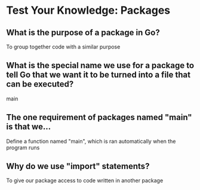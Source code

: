 # Test Your Knowledge: Packages

## What is the purpose of a package in Go?
To group together code with  a similar purpose

## What is the special name we use for a package to tell Go that we want it to be turned into a file that can be executed?
main

## The one requirement of packages named "main" is that we...
Define a function named "main", which is ran automatically when the program runs

## Why do we use "import" statements?
To give our package access to code written in another package
